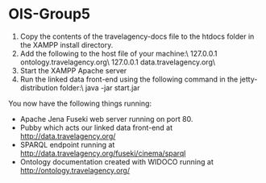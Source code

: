 # OIS-Group5

1) Copy the contents of the travelagency-docs file to the htdocs folder in the XAMPP install directory. 
2) Add the following to the host file of your machine:\\
  127.0.0.1 ontology.travelagency.org\\
  127.0.0.1 data.travelagency.org\
3) Start the XAMPP Apache server
4) Run the linked data front-end using the following command in the jetty-distribution folder:\\ java -jar start.jar

You now have the following things running:
- Apache Jena Fuseki web server running on port 80.
- Pubby which acts our linked data front-end at http://data.travelagency.org/
- SPARQL endpoint running at http://data.travelagency.org/fuseki/cinema/sparql
- Ontology documentation created with WIDOCO running at http://ontology.travelagency.org/
